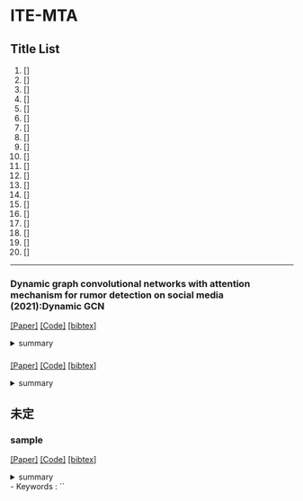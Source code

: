 # ITE-MTA


## Title List

1. []
2. []
3. []
4. []
5. []
6. []
7. []
8. []
9. []
10. []
11. []
12. []
13. []
14. []
15. []
16. []
17. []
18. []
19. []
20. []

---


### Dynamic graph convolutional networks with attention mechanism for rumor detection on social media (2021):Dynamic GCN
[[Paper]](https://journals.plos.org/plosone/article?id=10.1371/journal.pone.0256039)
[[Code]](https://github.com/JihoChoi/dynamic-gcn)
[[bibtex]](https://journals.plos.org/plosone/article/citation?id=10.1371/journal.pone.0256039)
<details><summary>summary</summary><div>
離散動的グラフを用いてフェイクニュースを検出する手法．ベースライン．
</div></details> 

### 
[[Paper]]()
[[Code]]()
[[bibtex]]()
<details><summary>summary</summary><div>

</div></details> 

##  未定
### sample
[[Paper]]()
[[Code]]()
[[bibtex]]()
<details><summary>summary</summary><div>
  
</div></details> 
- Keywords : ``

